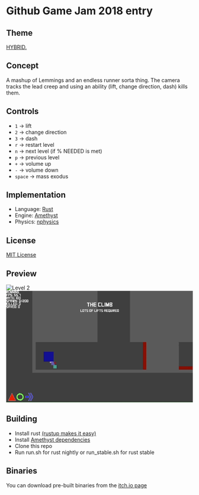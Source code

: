 # Github Game Jam 2018 entry

## Theme
[HYBRID.](https://itch.io/jam/game-off-2018)

## Concept
A mashup of Lemmings and an endless runner sorta thing. The camera tracks the lead creep and using an ability (lift, change direction, dash) kills them.

## Controls
  - ``1`` -> lift
  - ``2`` -> change direction
  - ``3`` -> dash
  - ``r`` -> restart level
  - ``n`` -> next level (if % NEEDED is met)
  - ``p`` -> previous level
  - ``+`` -> volume up
  - ``-`` -> volume down
  - ``space`` -> mass exodus

## Implementation
  - Language: [Rust](https://www.rust-lang.org/)
  - Engine: [Amethyst](https://www.amethyst.rs/)
  - Physics: [nphysics](https://www.nphysics.org/)

## License
[MIT License](LICENSE-MIT)

## Preview
![Level 2](screenshots/level_2.gif "level 2")
![Loads of creeps](screenshots/loads_of_creeps.gif "Loads of creeps")

## Building
  - Install rust [(rustup makes it easy)](https://rustup.rs/)
  - Install [Amethyst dependencies](https://github.com/amethyst/amethyst#dependencies)
  - Clone this repo
  - Run run.sh for rust nightly or run_stable.sh for rust stable

## Binaries
You can download pre-built binaries from the [itch.io page](https://cs2dsb.itch.io/lemrunner)